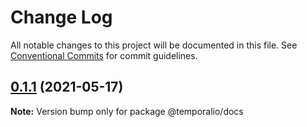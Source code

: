 # Change Log

All notable changes to this project will be documented in this file.
See [Conventional Commits](https://conventionalcommits.org) for commit guidelines.

## [0.1.1](https://github.com/temporalio/sdk-node/compare/@temporalio/docs@0.1.0...@temporalio/docs@0.1.1) (2021-05-17)

**Note:** Version bump only for package @temporalio/docs
